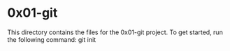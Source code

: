 # 0x01-git
This directory contains the files for the 0x01-git project.
To get started, run the following command:
git init
